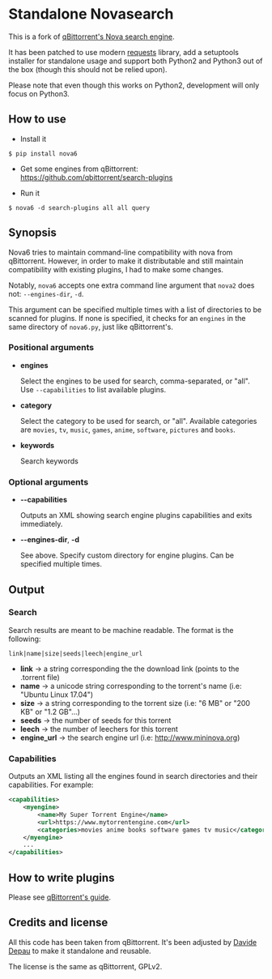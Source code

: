 # Standalone Novasearch

This is a fork of [qBittorrent's Nova search engine](https://github.com/qbittorrent/qBittorrent/tree/master/src/searchengine).

It has been patched to use modern [requests](http://docs.python-requests.org/en/master/) library, add a setuptools installer for standalone usage and support both Python2 and Python3 out of the box (though this should not be relied upon).

Please note that even though this works on Python2, development will only focus on Python3.

## How to use

* Install it

```shell
$ pip install nova6
```

* Get some engines from qBittorrent: https://github.com/qbittorrent/search-plugins

* Run it

```shell
$ nova6 -d search-plugins all all query
```

## Synopsis

Nova6 tries to maintain command-line compatibility with nova from qBittorrent. However, in order to make it distributable and still maintain compatibility with existing plugins, I had to make some changes.

Notably, `nova6` accepts one extra command line argument that `nova2` does not: `--engines-dir`, `-d`.

This argument can be specified multiple times with a list of directories to be scanned for plugins. If none is specified, it checks for an `engines` in the same directory of `nova6.py`, just like qBittorrent's.

### Positional arguments

* **engines**

    Select the engines to be used for search, comma-separated, or "all". Use `--capabilities` to list available plugins.
    
* **category**
    
    Select the category to be used for search, or "all". Available categories are `movies`, `tv`, `music`, `games`, `anime`, `software`, `pictures` and `books`.
    
* **keywords**

    Search keywords
    
### Optional arguments

* **--capabilities**

    Outputs an XML showing search engine plugins capabilities and exits immediately.
    
* **--engines-dir**, **-d**
    
    See above. Specify custom directory for engine plugins. Can be specified multiple times.

## Output

### Search

Search results are meant to be machine readable. The format is the following:

```link|name|size|seeds|leech|engine_url```


* **link** → a string corresponding the the download link (points to the .torrent file)
* **name** → a unicode string corresponding to the torrent's name (i.e: "Ubuntu Linux 17.04")
* **size** → a string corresponding to the torrent size (i.e: "6 MB" or "200 KB" or "1.2 GB"...)
* **seeds** → the number of seeds for this torrent
* **leech** → the number of leechers for this torrent
* **engine_url** → the search engine url (i.e: http://www.mininova.org)


### Capabilities

Outputs an XML listing all the engines found in search directories and their capabilities. For example:

```xml
<capabilities>
    <myengine>
        <name>My Super Torrent Engine</name>
        <url>https://www.mytorrentengine.com</url>
        <categories>movies anime books software games tv music</categories>
    </myengine>
    ...
</capabilities>
```

## How to write plugins

Please see [qBittorrent's guide](https://github.com/qbittorrent/search-plugins/wiki/How-to-write-a-search-plugin).

## Credits and license

All this code has been taken from qBittorrent. It's been adjusted by [Davide Depau](https://github.com/Depaulicious) to make it standalone and reusable.

The license is the same as qBittorrent, GPLv2.